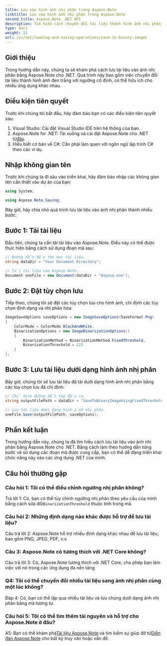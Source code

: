 ```yaml
---
title: Lưu vào hình ảnh nhị phân trong Aspose.Note
linktitle: Lưu vào hình ảnh nhị phân trong Aspose.Note
second_title: Aspose.Note .NET API
description: Tìm hiểu cách chuyển đổi tài liệu thành hình ảnh nhị phân bằng Aspose.Note for .NET. Hãy làm theo hướng dẫn từng bước của chúng tôi để tích hợp liền mạch.
type: docs
weight: 22
url: /vi/net/loading-and-saving-operations/save-to-binary-image/
---
```

## Giới thiệu

Trong hướng dẫn này, chúng ta sẽ khám phá cách lưu tài liệu vào ảnh nhị phân bằng Aspose.Note cho .NET. Quá trình này bao gồm việc chuyển đổi tài liệu thành hình ảnh đen trắng với ngưỡng cố định, có thể hữu ích cho nhiều ứng dụng khác nhau.

## Điều kiện tiên quyết

Trước khi chúng tôi bắt đầu, hãy đảm bảo bạn có các điều kiện tiên quyết sau:

1. Visual Studio: Cài đặt Visual Studio IDE trên hệ thống của bạn.
2.  Aspose.Note for .NET: Tải xuống và cài đặt Aspose.Note cho .NET từ[đây](https://releases.aspose.com/note/net/).
3. Hiểu biết cơ bản về C#: Cần phải làm quen với ngôn ngữ lập trình C# theo các ví dụ.

## Nhập không gian tên

Trước khi chúng ta đi sâu vào triển khai, hãy đảm bảo nhập các không gian tên cần thiết vào dự án của bạn:

```csharp
using System;

using Aspose.Note.Saving;

```

Bây giờ, hãy chia nhỏ quá trình lưu tài liệu vào ảnh nhị phân thành nhiều bước:

## Bước 1: Tải tài liệu

Đầu tiên, chúng ta cần tải tài liệu vào Aspose.Note. Điều này có thể được thực hiện bằng cách sử dụng đoạn mã sau:

```csharp
// Đường dẫn đến thư mục tài liệu.
string dataDir = "Your Document Directory";

// Tải tài liệu vào Aspose.Note.
Document oneFile = new Document(dataDir + "Aspose.one");
```

## Bước 2: Đặt tùy chọn lưu

Tiếp theo, chúng tôi sẽ đặt các tùy chọn lưu cho hình ảnh, chỉ định các tùy chọn định dạng và nhị phân hóa:

```csharp
ImageSaveOptions saveOptions = new ImageSaveOptions(SaveFormat.Png)
{
    ColorMode = ColorMode.BlackAndWhite,
    BinarizationOptions = new ImageBinarizationOptions()
    {
        BinarizationMethod = BinarizationMethod.FixedThreshold,
        BinarizationThreshold = 123
    }
};
```

## Bước 3: Lưu tài liệu dưới dạng hình ảnh nhị phân

Bây giờ, chúng tôi sẽ lưu tài liệu đã tải dưới dạng hình ảnh nhị phân bằng các tùy chọn lưu đã chỉ định:

```csharp
// Chỉ định đường dẫn tệp đầu ra.
string outputFilePath = dataDir + "SaveToBinaryImageUsingFixedThreshold_out.png";

// Lưu tài liệu dưới dạng hình ảnh nhị phân.
oneFile.Save(outputFilePath, saveOptions);
```

## Phần kết luận

Trong hướng dẫn này, chúng ta đã tìm hiểu cách lưu tài liệu vào ảnh nhị phân bằng Aspose.Note cho .NET. Bằng cách làm theo hướng dẫn từng bước và sử dụng các đoạn mã được cung cấp, bạn có thể dễ dàng triển khai chức năng này vào các ứng dụng .NET của mình.

## Câu hỏi thường gặp

### Câu hỏi 1: Tôi có thể điều chỉnh ngưỡng nhị phân không?

Trả lời 1: Có, bạn có thể tùy chỉnh ngưỡng nhị phân theo yêu cầu của mình bằng cách sửa đổi`BinarizationThreshold` thuộc tính trong mã.

### Câu hỏi 2: Những định dạng nào khác được hỗ trợ để lưu tài liệu?

Câu trả lời 2: Aspose.Note hỗ trợ nhiều định dạng khác nhau để lưu tài liệu, bao gồm PNG, JPEG, PDF, v.v.

### Câu 3: Aspose.Note có tương thích với .NET Core không?

Câu trả lời 3: Có, Aspose.Note tương thích với .NET Core, cho phép bạn làm việc với nó trong các ứng dụng đa nền tảng.

### Q4: Tôi có thể chuyển đổi nhiều tài liệu sang ảnh nhị phân cùng một lúc không?

Đáp 4: Có, bạn có thể lặp qua nhiều tài liệu và lưu chúng dưới dạng ảnh nhị phân bằng mã tương tự.

### Câu hỏi 5: Tôi có thể tìm thêm tài nguyên và hỗ trợ cho Aspose.Note ở đâu?

 A5: Bạn có thể khám phá[Tài liệu Aspose.Note](https://reference.aspose.com/note/net/) và tìm kiếm sự giúp đỡ từ[Diễn đàn Aspose.Note](https://forum.aspose.com/c/note/28) cho bất kỳ truy vấn hoặc vấn đề.